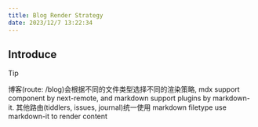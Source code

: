 ```yaml
---
title: Blog Render Strategy
date: 2023/12/7 13:22:34
---
```


## Introduce

> [!TIP]
> 博客(route: /blog)会根据不同的文件类型选择不同的渲染策略, mdx support component by next-remote, and markdown support plugins by markdown-it.
> 其他路由(tiddlers, issues, journal)统一使用 markdown filetype use markdown-it to render content
